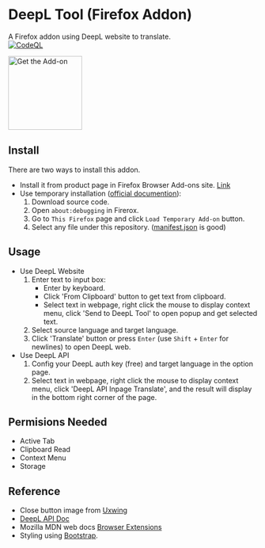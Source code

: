 # DeepL Tool (Firefox Addon)
A Firefox addon using DeepL website to translate.  
[![CodeQL](https://github.com/Juuroku/DeepL-Tool-Firefox-Addon-/actions/workflows/github-code-scanning/codeql/badge.svg)](https://github.com/Juuroku/DeepL-Tool-Firefox-Addon-/actions/workflows/github-code-scanning/codeql)

<a href="https://addons.mozilla.org/en-GB/firefox/addon/deepl-tool/" target="_blank">
<picture>
	<img alt="Get the Add-on" src="https://blog.mozilla.org/addons/files/2020/04/get-the-addon-fx-apr-2020.svg" width="149"/>
</picture>
</a>

## Install
There are two ways to install this addon.
- Install it from product page in Firefox Browser Add-ons site. [Link](https://addons.mozilla.org/en-GB/firefox/addon/deepl-tool/)
- Use temporary installation ([official documention](https://extensionworkshop.com/documentation/develop/temporary-installation-in-firefox/)):
  1. Download source code.
  2. Open `about:debugging` in Firerox.
  3. Go to `This Firefox` page and click `Load Temporary Add-on` button.
  4. Select any file under this repository. ([manifest.json](manifest.json) is good)

## Usage 
- Use DeepL Website
	1. Enter text to input box:
		- Enter by keyboard.
		- Click 'From Clipboard' button to get text from clipboard.
		- Select text in webpage, right click the mouse to display context menu, click 'Send to DeepL Tool' to open popup and get selected text.
	2. Select source language and target language.
	3. Click 'Translate' button or press `Enter` (use `Shift` + `Enter` for newlines) to open DeepL web.
- Use DeepL API
	1. Config your DeepL auth key (free) and target language in the option page.
	2. Select text in webpage, right click the mouse to display context menu, click 'DeepL API Inpage Translate', and the result will display in the bottom right corner of the page.

## Permisions Needed
- Active Tab
- Clipboard Read
- Context Menu
- Storage

## Reference
- Close button image from [Uxwing](https://uxwing.com/close-red-icon/)
- [DeepL API Doc](https://www.deepl.com/docs-api)
- Mozilla MDN web docs [Browser Extensions](https://developer.mozilla.org/en-US/docs/Mozilla/Add-ons/WebExtensions)
- Styling using [Bootstrap](https://getbootstrap.com/).